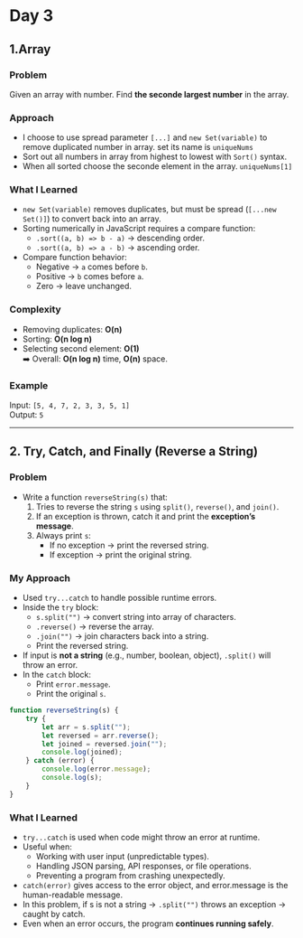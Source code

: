 # Day 3

## 1.Array

### Problem
Given an array with number. Find **the seconde largest number** in the array.

### Approach
- I choose to use spread parameter `[...]` and `new Set(variable)` to remove duplicated number in array. set its name is `uniqueNums`
- Sort out all numbers in array from highest to lowest with `Sort()` syntax.
- When all sorted choose the seconde element in the array. `uniqueNums[1]`

### What I Learned
- `new Set(variable)` removes duplicates, but must be spread (`[...new Set()]`) to convert back into an array.
- Sorting numerically in JavaScript requires a compare function:  
  - `.sort((a, b) => b - a)` → descending order.  
  - `.sort((a, b) => a - b)` → ascending order.
- Compare function behavior:  
  - Negative → `a` comes before `b`.  
  - Positive → `b` comes before `a`.  
  - Zero → leave unchanged.

### Complexity
- Removing duplicates: **O(n)**  
- Sorting: **O(n log n)**  
- Selecting second element: **O(1)**  
➡️ Overall: **O(n log n)** time, **O(n)** space.

### Example
Input: `[5, 4, 7, 2, 3, 3, 5, 1]`  
Output: `5`

---
## 2. Try, Catch, and Finally (Reverse a String)

### Problem
- Write a function `reverseString(s)` that:
  1. Tries to reverse the string `s` using `split()`, `reverse()`, and `join()`.  
  2. If an exception is thrown, catch it and print the **exception’s message**.  
  3. Always print `s`:  
     - If no exception → print the reversed string.  
     - If exception → print the original string.  

### My Approach
- Used `try...catch` to handle possible runtime errors.  
- Inside the `try` block:  
  - `s.split("")` → convert string into array of characters.  
  - `.reverse()` → reverse the array.  
  - `.join("")` → join characters back into a string.  
  - Print the reversed string.  
- If input is **not a string** (e.g., number, boolean, object), `.split()` will throw an error.  
- In the `catch` block:  
  - Print `error.message`.  
  - Print the original `s`.  

```javascript
function reverseString(s) {
    try {
        let arr = s.split("");
        let reversed = arr.reverse();
        let joined = reversed.join("");
        console.log(joined);
    } catch (error) {
        console.log(error.message);
        console.log(s);
    }
}
```
### What I Learned
- `try...catch` is used when code might throw an error at runtime.
- Useful when:
  - Working with user input (unpredictable types).
  - Handling JSON parsing, API responses, or file operations.
  - Preventing a program from crashing unexpectedly.
- `catch(error)` gives access to the error object, and error.message is the human-readable message.
- In this problem, if s is not a string → `.split("")` throws an exception → caught by catch.
- Even when an error occurs, the program **continues running safely**.